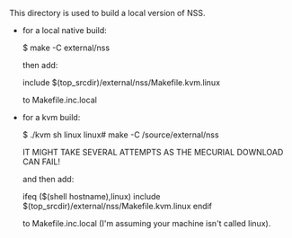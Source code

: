 This directory is used to build a local version of NSS.

- for a local native build:

    $ make -C external/nss

  then add:

    include $(top_srcdir)/external/nss/Makefile.kvm.linux

  to Makefile.inc.local

- for a kvm build:

    $ ./kvm sh linux
    linux#  make -C /source/external/nss

  IT MIGHT TAKE SEVERAL ATTEMPTS AS THE MECURIAL DOWNLOAD CAN FAIL!

  and then add:

    ifeq ($(shell hostname),linux)
    include $(top_srcdir)/external/nss/Makefile.kvm.linux
    endif

  to Makefile.inc.local (I'm assuming your machine isn't called
  linux).
